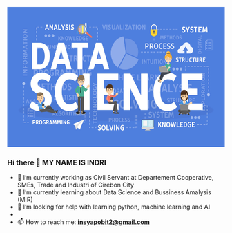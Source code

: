 <p align="center">
  <img src="data science.jpg" width="524px" height="324px">
</p>

### Hi there 👋 MY NAME IS INDRI

- 🔭 I’m currently working as Civil Servant at Departement Cooperative, SMEs, Trade and Industri of Cirebon City
- 🌱 I’m currently learning about Data Science and Bussiness Amalysis (MIR)
- 🤔 I’m looking for help with learning python, machine learning and AI
- 
- 📫 How to reach me: **insyapobit2@gmail.com**



